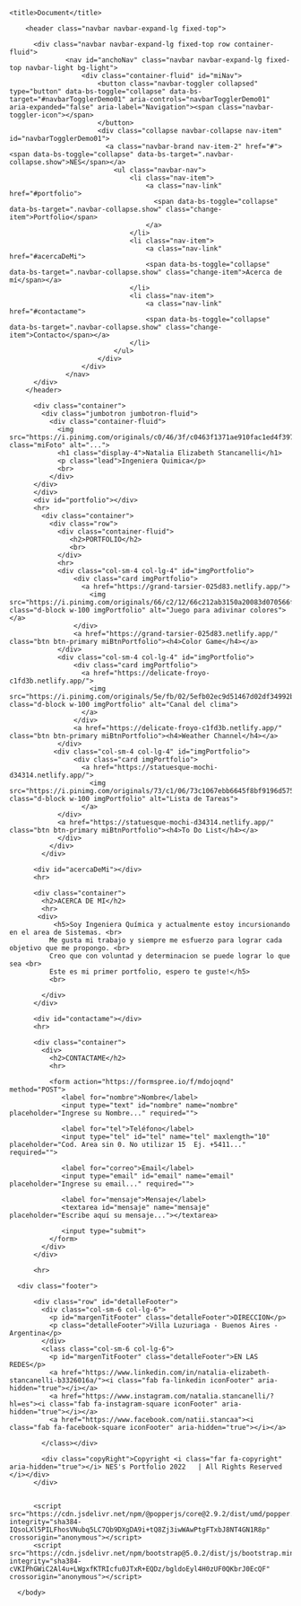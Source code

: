 
<!DOCTYPE html>
<html lang="en">
<head>
    <meta charset="UTF-8">
    <meta http-equiv="X-UA-Compatible" content="IE=edge">
    <meta name="viewport" content="width=device-width, initial-scale=1.0">
    <link rel="stylesheet" href="css/bootstrap.min.css">
    <link rel="stylesheet" href="css/style.css">
    <link href="https://fonts.googleapis.com/css2?family=Edu+VIC+WA+NT+Beginner:wght@600&display=swap" rel="stylesheet">
    <link href="https://fonts.googleapis.com/css2?family=Edu+VIC+WA+NT+Beginner&display=swap" rel="stylesheet">
    <link href = "https: //fonts.googleapis.com/css2? family = Shadows + Into + Light & display = swap "rel =" stylesheet ">
    <link rel="preconnect" href="https://fonts.googleapis.com">
<link rel="preconnect" href="https://fonts.gstatic.com" crossorigin>
<link href="https://fonts.googleapis.com/css2?family=Roboto:ital,wght@1,700&family=Saira+Semi+Condensed:wght@500&display=swap" rel="stylesheet">
    <script src="https://kit.fontawesome.com/adad588736.js" crossorigin="anonymous"></script>
    <link rel="shortcut icon" type="image/x-icon" href="img/logo.png">

    <title>Document</title>
</head>
<body>
    <body>

        <header class="navbar navbar-expand-lg fixed-top">

          <div class="navbar navbar-expand-lg fixed-top row container-fluid">
                  <nav id="anchoNav" class="navbar navbar-expand-lg fixed-top navbar-light bg-light">
                      <div class="container-fluid" id="miNav">
                          <button class="navbar-toggler collapsed" type="button" data-bs-toggle="collapse" data-bs-target="#navbarTogglerDemo01" aria-controls="navbarTogglerDemo01" aria-expanded="false" aria-label="Navigation"><span class="navbar-toggler-icon"></span>
                          </button> 
                          <div class="collapse navbar-collapse nav-item" id="navbarTogglerDemo01">
                            <a class="navbar-brand nav-item-2" href="#"><span data-bs-toggle="collapse" data-bs-target=".navbar-collapse.show">NES</span></a>
                              <ul class="navbar-nav"> 
                                  <li class="nav-item"> 
                                      <a class="nav-link" href="#portfolio">
                                        <span data-bs-toggle="collapse" data-bs-target=".navbar-collapse.show" class="change-item">Portfolio</span> 
                                      </a>
                                  </li>
                                  <li class="nav-item">
                                      <a class="nav-link" href="#acercaDeMi">
                                      <span data-bs-toggle="collapse" data-bs-target=".navbar-collapse.show" class="change-item">Acerca de mí</span></a>
                                  </li> 
                                  <li class="nav-item">
                                      <a class="nav-link" href="#contactame">
                                      <span data-bs-toggle="collapse" data-bs-target=".navbar-collapse.show" class="change-item">Contacto</span></a>
                                  </li>
                              </ul>
                          </div>
                      </div>
                  </nav> 
          </div>
        </header>
      
          <div class="container">
            <div class="jumbotron jumbotron-fluid">
              <div class="container-fluid">
                <img src="https://i.pinimg.com/originals/c0/46/3f/c0463f1371ae910fac1ed4f397f03c47.gif" class="miFoto" alt="..."> 
                <h1 class="display-4">Natalia Elizabeth Stancanelli</h1>
                <p class="lead">Ingeniera Quimica</p>
                <br>
              </div>
          </div>    
          </div>
          <div id="portfolio"></div>
          <hr>
            <div class="container">
              <div class="row">
                <div class="container-fluid">
                   <h2>PORTFOLIO</h2>
                   <br>
                </div> 
                <hr>
                <div class="col-sm-4 col-lg-4" id="imgPortfolio">
                    <div class="card imgPortfolio">
                      <a href="https://grand-tarsier-025d83.netlify.app/">
                        <img src="https://i.pinimg.com/originals/66/c2/12/66c212ab3150a20083d070566f88dda0.gif" class="d-block w-100 imgPortfolio" alt="Juego para adivinar colores"></a>                
                    </div> 
                    <a href="https://grand-tarsier-025d83.netlify.app/" class="btn btn-primary miBtnPortfolio"><h4>Color Game</h4></a>
                </div>
                <div class="col-sm-4 col-lg-4" id="imgPortfolio">
                    <div class="card imgPortfolio">
                      <a href="https://delicate-froyo-c1fd3b.netlify.app/">
                        <img src="https://i.pinimg.com/originals/5e/fb/02/5efb02ec9d51467d02df34992b3d04de.gif" class="d-block w-100 imgPortfolio" alt="Canal del clima">
                      </a>
                    </div>
                    <a href="https://delicate-froyo-c1fd3b.netlify.app/" class="btn btn-primary miBtnPortfolio"><h4>Weather Channel</h4></a>
                </div>
               <div class="col-sm-4 col-lg-4" id="imgPortfolio">
                    <div class="card imgPortfolio">
                      <a href="https://statuesque-mochi-d34314.netlify.app/">
                        <img src="https://i.pinimg.com/originals/73/c1/06/73c1067ebb6645f8bf9196d5755db05a.gif" class="d-block w-100 imgPortfolio" alt="Lista de Tareas">
                      </a>
                </div>  
                <a href="https://statuesque-mochi-d34314.netlify.app/" class="btn btn-primary miBtnPortfolio"><h4>To Do List</h4></a>
                </div>
              </div>
            </div>
      
          <div id="acercaDeMi"></div>
          <hr>
      
          <div class="container">
            <h2>ACERCA DE MI</h2>
            <hr>
           <div>
               <h5>Soy Ingeniera Química y actualmente estoy incursionando en el area de Sistemas. <br>
              Me gusta mi trabajo y siempre me esfuerzo para lograr cada objetivo que me propongo. <br>
              Creo que con voluntad y determinacion se puede lograr lo que sea <br>
              Este es mi primer portfolio, espero te guste!</h5>
              <br>
      
            </div>
          </div>
      
          <div id="contactame"></div>
          <hr>
      
          <div class="container">
            <div>
              <h2>CONTACTAME</h2>
              <hr>
                
              <form action="https://formspree.io/f/mdojoqnd" method="POST">
                 <label for="nombre">Nombre</label>
                 <input type="text" id="nombre" name="nombre" placeholder="Ingrese su Nombre..." required="">
                  
                 <label for="tel">Teléfono</label>
                 <input type="tel" id="tel" name="tel" maxlength="10" placeholder="Cod. Area sin 0. No utilizar 15  Ej. +5411..." required="">
        
                 <label for="correo">Email</label>
                 <input type="email" id="email" name="email" placeholder="Ingrese su email..." required="">
        
                 <label for="mensaje">Mensaje</label>
                 <textarea id="mensaje" name="mensaje" placeholder="Escribe aquí su mensaje..."></textarea>
                  
                 <input type="submit">
              </form>   
            </div>
          </div>
      
          <hr>
      
      <div class="footer">
        
          <div class="row" id="detalleFooter">
            <div class="col-sm-6 col-lg-6">
              <p id="margenTitFooter" class="detalleFooter">DIRECCION</p>
              <p class="detalleFooter">Villa Luzuriaga - Buenos Aires - Argentina</p>
            </div>
            <class class="col-sm-6 col-lg-6">
              <p id="margenTitFooter" class="detalleFooter">EN LAS REDES</p>
              <a href="https://www.linkedin.com/in/natalia-elizabeth-stancanelli-b3326016a/"><i class="fab fa-linkedin iconFooter" aria-hidden="true"></i></a>
              <a href="https://www.instagram.com/natalia.stancanelli/?hl=es"><i class="fab fa-instagram-square iconFooter" aria-hidden="true"></i></a>
              <a href="https://www.facebook.com/natii.stancaa"><i class="fab fa-facebook-square iconFooter" aria-hidden="true"></i></a>
              
            </class></div>
            
            <div class="copyRight">Copyright <i class="far fa-copyright" aria-hidden="true"></i> NES's Portfolio 2022   | All Rights Reserved </i></div>
          </div>
      
      
          <script src="https://cdn.jsdelivr.net/npm/@popperjs/core@2.9.2/dist/umd/popper.min.js" integrity="sha384-IQsoLXl5PILFhosVNubq5LC7Qb9DXgDA9i+tQ8Zj3iwWAwPtgFTxbJ8NT4GN1R8p" crossorigin="anonymous"></script>
          <script src="https://cdn.jsdelivr.net/npm/bootstrap@5.0.2/dist/js/bootstrap.min.js" integrity="sha384-cVKIPhGWiC2Al4u+LWgxfKTRIcfu0JTxR+EQDz/bgldoEyl4H0zUF0QKbrJ0EcQF" crossorigin="anonymous"></script>
      
      </body>
</body>
</html>
